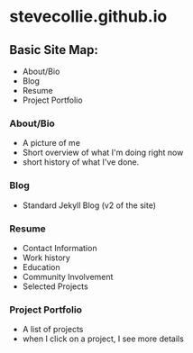 stevecollie.github.io
=====================



## Basic Site Map:
* About/Bio
* Blog
* Resume
* Project Portfolio

### About/Bio
* A picture of me
* Short overview of what I'm doing right now
* short history of what I've done.

### Blog

* Standard Jekyll Blog (v2 of the site)

### Resume

* Contact Information
* Work history
* Education
* Community Involvement
* Selected Projects

### Project Portfolio

* A list of projects
* when I click on a project, I see more details
